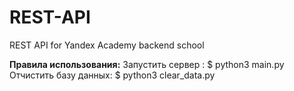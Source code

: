 # REST-API
REST API for Yandex Academy backend school

<B>Правила использования:</B>
Запустить сервер :
$ python3 main.py
Отчистить базу данных:
$ python3 clear_data.py
